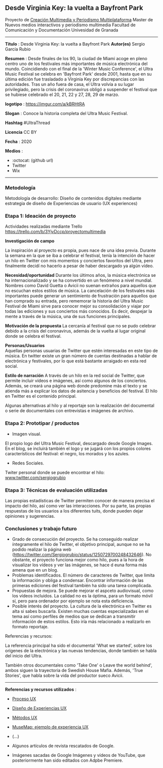 ## Desde Virginia Key: la vuelta a Bayfront Park

Proyecto de [Creación Multimedia y Periodismo Multiplataforma](https://github.com/mgea/PeriodismoMultimedia)
Master de Nuevos medios interactivos y periodismo multimedia
Facultad de Comunicación y Documentación
Univesidad de Granada  

----

**Titulo** : Desde Virginia Key: la vuelta a Bayfront Park
**Autor(es)** Sergio García Rubio

**Resumen** : Desde finales de los 90, la ciudad de Miami acoge en pleno centro uno de los festivales más importantes de música electrónica del mundo.
Coincidiendo con el final de la 'Winter Music Conference', el Ultra Music Festival se celebra en 'Bayfront Park' desde 2001, hasta que en su última edición fue trasladado a Virginia Key por discrepancias con las autoridades. Tras un año fuera de casa, el Ultra volvía a su lugar privilegiado, pero la crisis del coronavirus obligó a suspender el festival que se hubiese celebrado el 20, 21, 22 y 27, 28, 29 de marzo.

**logotipo** :  https://imgur.com/a/kBRHtRA

**Slogan** : Conoce la historia completa del Ultra Music Festival.

**Hashtag** #UltraThread

**Licencia**   CC BY

**Fecha** : 2020

**Medios** : 


*  :octocat: (github url) 
* Twitter 
* Wix



--- 

### Metodología

Metodología de desarrollo: Diseño de contenidos digitales mediante estrategia de diseño de Experiencias de usuario (UX experiences) 

### Etapa 1: Ideación de proyecto 

Actividades realizadas mediante Trello https://trello.com/b/3YjvDccp/proyectomultimedia

**Investigación de campo**   

La inspiración al proyecto es propia, pues nace de una idea previa. Durante la semana en la que se iba a celebrar el festival, tenía la intención de hacer un hilo en Twitter con mis momentos y conciertos favoritos del Ultra, pero finalmente decidí no hacerlo a pesar de haber descargado ya algún vídeo. 


**Necesidad/oportunidad** 
Durante los últimos años, la música electrónica se ha internacionalizado y se ha convertido en un fenómeno a nivel mundial. Nombres como David Guetta o Avicii no suenan extraños para aquellos que no escuchan estos estilos de música. La cancelación de los festivales más importantes puede generar un sentimiento de frustración para aquellos que han comprado su entrada, pero rememorar la historia del Ultra Music Festival de Miami sirve para conocer mejor su consolidación y viajar por todas las ediciones y sus conciertos más conocidos. Es decir, despejar la mente a través de la música, una de sus funciones principales. 

**Motivación de la propuesta** 
La cercanía al festival que no se pudo celebrar debido a la crisis del coronavirus, además de la vuelta al lugar original donde se celebra el festival. 

**Personas/Usuarios**  
Aquellas personas usuarias de Twitter que estén interesadas en este tipo de música. En twitter existe un gran número de cuentas destinadas a hablar de electrónica y festivales, por lo que está bastante arraigado en esta red social.

**Estilo de narración**  A través de un hilo en la red social de Twitter, que permite incluir vídeos e imágenes, así como algunos de los conciertos. Además, se creará una página web donde predomine más el texto y se atienda más a explicar los datos de asitencia y beneficios del festival. El hilo en Twitter es el contenido principal. 

Algunas alternativas al hilo y al reportaje son la realización del documental o serie de documentales con entrevistas e imágenes de archivo.


### Etapa 2: Prototipar / productos 


* Imagen visual. 

El propio logo del Ultra Music Festival, descargado desde Google Images. 
En el blog, se incluirá también el logo y se jugará con los propios colores característicos del festival: el negro, los morados y los azules. 

* Redes Sociales. 

Twiter personal donde se puede encontrar el hilo: www.twitter.com/sergiogrubio


### Etapa 3: Técnicas de evaluación utilizadas


Las propias estadísticas de Twitter permiten conocer de manera precisa el impacto del hilo, así como ver las interacciones. Por su parte, las propias respuestas de los usuarios a los diferentes tuits, donde pueden dejar opiniones y sugerencias. 



### Conclusiones y trabajo futuro


* Grado de consecución del proyecto.
Se ha conseguido realizar íntegramente el hilo de Twitter, el objetivo principal, aunque no se ha podido realizar la página web (https://twitter.com/Sergiogrubio/status/1250729700248432646). No obstante, el proyecto funciona mejor como hilo, pues a la hora de visualizar los vídeos y ver las imágenes, se hace d euna forma más amena que en un blog.  
* Problemas identificados. 
El número de caracteres de Twitter, que limita la información y obliga a condensar. Encontrar información de las primeras ediciones del festival también ha sido una tarea complicada. 
* Propuestas de mejora. 
Se puede mejorar el aspceto audiovisual, como los vídeos incluidos. La calidad no es la óptima, para un formato móvil sí, pero para ordenador por ejemplo se nota esta deficiencia. 
* Posible interés del proyecto. 
La cultura de la electrónica en Twitter es alta si sabes buscarla. Existen muchas cuentas especializadas en el tema así como perfiles de medios que se dedican a transmitir información de estos estilos. Esto iría más relacionado a realizarlo en formato reportaje. 


Referencias y recursos: 

La referencia principal ha sido el documental 'What we started', sobre los orígenes de la electrónica y las nuevas tendencias, donde también se habla del inicio del Ultra.

También otros documentales como 'Take One' o Leave the world behind', ambos siguen la trayectoria de Swedish House Mafia. Además, 'True Stories', que habla sobre la vida del productor sueco Avicii. 



----

**Referencias y recursos utilizados** :

* [Proceso UX](https://uxmastery.com/resources/process/)
* [Diseño de Experiencias UX](http://www.nosolousabilidad.com/articulos/uxd.htm) 
* [Métodos UX](https://mgea.github.io/UX-DIU-Checklist/index.html) 
* [MuseMap: ejemplo de experiencia UX](https://blog.prototypr.io/musemap-street-art-app-ux-case-study-9bec6a99823b) 
* (...) 

* Algunos artículos de revista rescatados de Google. 
* Imágenes sacadas de Google Imágenes y vídeos de YouTube, que posteriormente han sido editados con Adpbe Premiere. 













